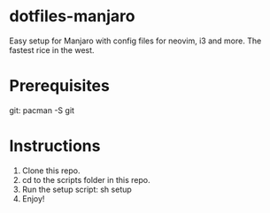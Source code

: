 # dotfiles-manjaro
Easy setup for Manjaro with config files for neovim, i3 and more. The fastest rice in the west.

# Prerequisites
git:
pacman -S git

# Instructions
1. Clone this repo.
2. cd to the scripts folder in this repo.
3. Run the setup script:
sh setup
4. Enjoy!
